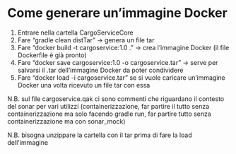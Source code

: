 # Come generare un’immagine Docker

1.	Entrare nella cartella CargoServiceCore
2.	Fare “gradle clean distTar” → genera un file tar
3.	Fare “docker build -t cargoservice:1.0 .” → crea l’immagine Docker (il file Dockerfile è già pronto)
4.	Fare “docker save cargoservice:1.0 -o cargoservice.tar” -> serve per salvarsi il .tar dell’immagine Docker da poter condividere
5.	Fare “docker load -i cargoservice.tar” se si vuole caricare un’immagine Docker una volta ricevuto un file tar con essa

N.B. sul file cargoservice.qak ci sono commenti che riguardano il contesto del sonar per vari utilizzi (containerizzazione, far partire il tutto senza containerizzazione ma solo facendo gradle run, far partire tutto senza containerizzazione ma con sonar_mock)

N.B. bisogna unzippare la cartella con il tar prima di fare la load dell'immagine
